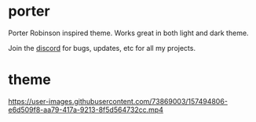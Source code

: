 # porter

Porter Robinson inspired theme. Works great in both light and dark theme. 

Join the [discord](https://discord.gg/hGNtQ8rMQb) for bugs, updates, etc for all my projects.
# theme
https://user-images.githubusercontent.com/73869003/157494806-e6d509f8-aa79-417a-9213-8f5d564732cc.mp4

